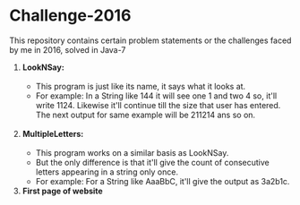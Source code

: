 # Challenge-2016

This repository contains certain problem statements or the challenges faced by me in 2016, solved in Java-7

<ol>
  <li><b>LookNSay:</b></br>
  <ul>
    </br>
    <li>This program is just like its name, it says what it looks at.</li>
    <li>For example: In a String like 144 it will see one 1 and two 4 so, it'll write 1124. Likewise it'll continue till the size that user has entered. The next output for same example will be 211214 ans so on.</li>
  </ul>
  </li> 
  </br>
  <li><b>MultipleLetters:</b></br>
    <ul>
    </br>
    <li>This program works on a similar basis as LookNSay.</li>
    <li> But the only difference is that it'll give the count of consecutive letters appearing in a string only once.</li>
    <li> For example: For a String like AaaBbC, it'll give the output as 3a2b1c.</li>
  </ul>
  </li>
  <li><b>First page of website</b></br></li>
</ol>
